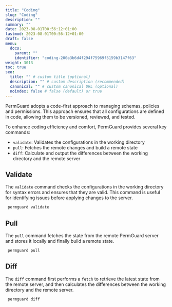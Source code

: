 ```yaml
---
title: "Coding"
slug: "Coding"
description: ""
summary: ""
date: 2023-08-01T00:56:12+01:00
lastmod: 2023-08-01T00:56:12+01:00
draft: false
menu:
  docs:
    parent: ""
    identifier: "coding-200a3b6d4f294f75969f5159b3147f63"
weight: 3013
toc: true
seo:
  title: "" # custom title (optional)
  description: "" # custom description (recommended)
  canonical: "" # custom canonical URL (optional)
  noindex: false # false (default) or true
---
```


PermGuard adopts a code-first approach to managing schemas, policies and permissions. This approach ensures that all configurations are defined in code, allowing them to be versioned, reviewed, and tested.

To enhance coding efficiency and comfort, PermGuard provides several key commands:

- `validate`: Validates the configurations in the working directory
- `pull`: Fetches the remote changes and build a remote state
- `diff`: Calculate and output the differences between the working directory and the remote server

## Validate

The `validate` command checks the configurations in the working directory for syntax errors and ensures that they are valid. This command is useful for identifying issues before applying changes to the server.

```bash
 permguard validate
```

## Pull

The `pull` command fetches the state from the remote PermGuard server and stores it locally and finally build a remote state.

```bash
 permguard pull
```

## Diff

The `diff` command first performs a `fetch` to retrieve the latest state from the remote server, and then calculates the differences between the working directory and the remote server.

```bash
 permguard diff
```
